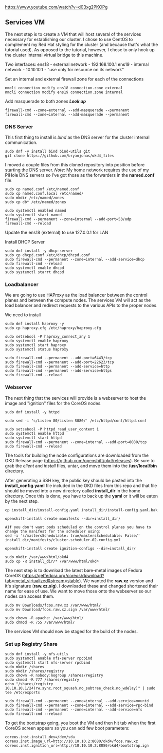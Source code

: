 https://www.youtube.com/watch?v=d03xg2PKOPg
## Services VM
The next step is to create a VM that will host several of the services necessary for  establishing our cluster. I chose to
use CentOS to complement my Red Hat styling for the cluster (and because that's what the tutorial used). As opposed to the 
tutorial, however, I chose to only hook up the cluster internal virtual bridge to this machine. 


Two interfaces:
ens18 - external network - 192.168.100.1
ens19 - internal network - 10.10.10.1 - "use only for resource on its network"

Set an internal and external firewall zone for each of the connections
```{bash}
nmcli connection modify ens18 connection.zone external
nmcli connection modify ens19 connection.zone internal
```

Add masquerade to both zones ***Look up***
```{bash}
firewall-cmd --zone=external --add-masquerade --permanent
firewall-cmd --zone=internal --add-masquerade --permanent

```
### DNS Server
This first thing to install is *bind* as the DNS server for the cluster internal communication. 

```{bash}
sudo dnf -y install bind bind-utils git
git clone https://github.com/bryanjonas/okd4_files
```
I moved a couple files from this cloned repository into position before starting the DNS server. *Note:* My home network requires the use
of my PiHole DNS servers so I've got those as the forwarders in the **named.conf** file. 

```{bash}
sudo cp named.conf /etc/named.conf
sudo cp named.conf.local /etc/named/
sudo mkdir /etc/named/zones
sudo cp db* /etc/named/zones

sudo systemctl enabled named
sudo systemctl start named
firewall-cmd --permanent --zone=internal --add-port=53/udp
firewall-cmd --reload
```

Update the ens18 (external) to use 127.0.0.1 for LAN

Install DHCP Server
```{bash}
sudo dnf install -y dhcp-server 
sudo cp dhcpd.conf /etc/dhcp/dhcpd.conf
sudo firewall-cmd --permanent --zone=internal --add-service=dhcp
sudo firewall-cmd --reload
sudo systemctl enable dhcpd
sudo systemctl starrt dhcpd
```

### Loadbalancer
We are going to use HAProxy as the load balancer between the control planes and between the compute nodes. The services VM will act as the load balancer and redirect requests to the various APIs to the proper nodes.

We need to install 
```{bash}
sudo dnf install haproxy -y
sudo cp haproxy.cfg /etc/haproxy/haproxy.cfg

sudo setsebool -P haproxy_connect_any 1
sudo systemctl enable haproxy
sudo systemctl start haproxy
sudo systemctl status haproxy

sudo firewall-cmd --permanent --add-port=6443/tcp
sudo firewall-cmd --permanent --add-port=22623/tcp
sudo firewall-cmd --permanent --add-service=http
sudo firewall-cmd --permanent --add-service=https
sudo firewall-cmd --reload
```

### Webserver
The next thing that the services will provide is a webserver to host the image and "ignition" files for the CoreOS nodes.

```{bash}
sudo dnf install -y httpd

sudo sed -i 's/Listen 80/Listen 8080/' /etc/httpd/conf/httpd.conf

sudo setsebool -P httpd_read_user_content 1
sudo systemctl enable httpd
sudo systemctl start httpd
sudo firewall-cmd --permanent --zone=internal --add-port=8080/tcp
sudo firewall-cmd --reload
```

The tools for building the node configurations are downloaded from the OKD Release page (https://github.com/openshift/okd/releases). 
Be sure to grab the *client* and *install* files, untar, and move them into the **/usr/local/bin** directory.

After generating a SSH key, the public key should be pasted into the **install_config.yaml** file included in the OKD files from this
repo and that file should be moved into a new directory called **install_dir** in the home directory. Once this is done, you have to back
up the **yaml** or it will be eaten by the next step.

```{bash}
cp install_dir/install-config.yaml install_dir/install-config.yaml.bak

openshift-install create manifests --dir=install_dir/

#If you don't want pods scheduled on the control planes you have to change the manifest for the scheduler using:
sed -i 's/mastersSchedulable: true/mastersSchedulable: False/' install_dir/manifests/cluster-scheduler-02-config.yml

openshift-install create ignition-configs --dir=install_dir/

sudo mkdir /var/www/html/okd4
sudo cp -R install_dir/* /var/www/html/okd4
```

The next step is to download the latest bare-metal images of Fedora CoreOS (https://getfedora.org/coreos/download?tab=metal_virtualized&stream=stable).
We wanted the **raw.xz** version and it's signature (**raw.xz.sig**). I downloaded these and changed shortened their name for ease of use. We want to move
those onto the webserver so our nodes can access them.

```{bash}
sudo mv Downloads/fcos.raw.xz /var/www/html/
sudo mv Download/fcos.raw.xz.sign /var/www/html/

sudo chown -R apache: /var/www/html/
sudo chmod -R 755 /var/www/html/
```
The services VM should now be staged for the build of the nodes.

### Set up Registry Share

```{bash}
sudo dnf install -y nfs-utils
sudo systemctl enable nfs-server rpcbind
sudo systemctl start nfs-server rpcbind
sudo mkdir /shares
sudo mkdir /shares/registry
sudo chown -R nobody:nogroup /shares/registry
sudo chmod -R 777 /shares/registry
echo "/shares/registry 10.10.10.1/24(rw,sync,root_squash,no_subtree_check,no_wdelay)" | sudo tee /etc/exports

sudo firewall-cmd --permanent --zone=internal --add-service=mountd
sudo firewall-cmd --permanent --zone=internal --add-service=rpc-bind
sudo firewall-cmd --permanent --zone=internal --add-service=nfs
sudo firewall-cmd --reload
```

To get the bootstrap going, you boot the VM and then hit tab when the first CoreOS screen appears so you can add few boot parameters:
```{bash}
coreos.inst.install_dev=/dev/sda 
coreos.inst.image_url=http://10.10.10.2:8080/okd4/fcos.raw.xz 
coreos.inst.ignition_url=http://10.10.10.2:8080/okd4/bootstrap.ign
```
